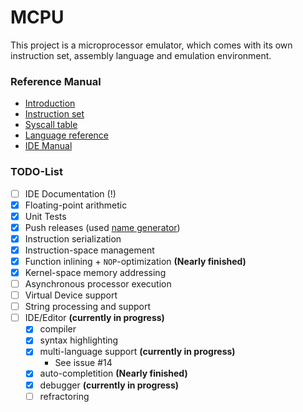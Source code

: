 # MCPU
This project is a microprocessor emulator, which comes with its own instruction set, assembly language and emulation environment.

### Reference Manual

* [Introduction](https://github.com/Unknown6656/MCPU/blob/documentation/Documentation/introduction.md)
* [Instruction set](https://github.com/Unknown6656/MCPU/blob/documentation/Documentation/instruction-set.md)
* [Syscall table](https://github.com/Unknown6656/MCPU/blob/documentation/Documentation/syscalls.md)
* [Language reference](https://github.com/Unknown6656/MCPU/blob/documentation/Documentation/language-reference.md)
* [IDE Manual](https://github.com/Unknown6656/MCPU/blob/documentation/Documentation/ide.md)

### TODO-List

- [ ] IDE Documentation (!)
- [x] Floating-point arithmetic
- [x] Unit Tests
- [x] Push releases (used [name generator](http://www.codenamegenerator.com/))
- [x] Instruction serialization
- [x] Instruction-space management
- [x] Function inlining + `NOP`-optimization **(Nearly finished)**
- [x] Kernel-space memory addressing
- [ ] Asynchronous processor execution
- [ ] Virtual Device support
- [ ] String processing and support
- [ ] IDE/Editor **(currently in progress)**
    - [x] compiler
    - [x] syntax highlighting
    - [X] multi-language support **(currently in progress)**
        - See issue #14
    - [x] auto-completition **(Nearly finished)**
    - [x] debugger **(currently in progress)**
    - [ ] refractoring
